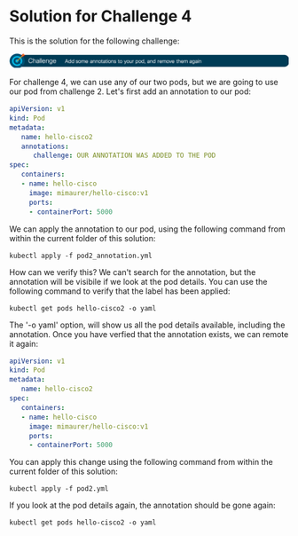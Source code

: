 # Solution for Challenge 4

This is the solution for the following challenge:

![Challenge 4](../../img/challenge4.png?raw=true "Challenge 4")

For challenge 4, we can use any of our two pods, but we are going to use our pod from challenge 2. Let's first add an annotation to our pod:

```yaml
apiVersion: v1
kind: Pod
metadata:
   name: hello-cisco2
   annotations:
      challenge: OUR ANNOTATION WAS ADDED TO THE POD
spec:
   containers:
   - name: hello-cisco
     image: mimaurer/hello-cisco:v1
     ports:
     - containerPort: 5000
```

We can apply the annotation to our pod, using the following command from within the current folder of this solution:

```
kubectl apply -f pod2_annotation.yml
```

How can we verify this? We can't search for the annotation, but the annotation will be visibile if we look at the pod details. You can use the following command to verify that the label has been applied:

```
kubectl get pods hello-cisco2 -o yaml
```

The '-o yaml' option, will show us all the pod details available, including the annotation. Once you have verfied that the annotation exists, we can remote it again:

```yaml
apiVersion: v1
kind: Pod
metadata:
   name: hello-cisco2
spec:
   containers:
   - name: hello-cisco
     image: mimaurer/hello-cisco:v1
     ports:
     - containerPort: 5000
```

You can apply this change using the following command from within the current folder of this solution:

```
kubectl apply -f pod2.yml
```

If you look at the pod details again, the annotation should be gone again:

```
kubectl get pods hello-cisco2 -o yaml
```
